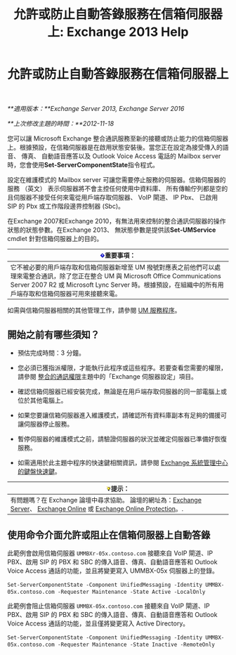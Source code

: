 ﻿---
title: '允許或防止自動答錄服務在信箱伺服器上: Exchange 2013 Help'
TOCTitle: 允許或防止自動答錄服務在信箱伺服器上
ms:assetid: 4b860c09-6669-4e3d-b3dc-17b8018b3860
ms:mtpsurl: https://technet.microsoft.com/zh-tw/library/Aa997908(v=EXCHG.150)
ms:contentKeyID: 50553980
ms.date: 05/21/2018
mtps_version: v=EXCHG.150
ms.translationtype: MT
---

# 允許或防止自動答錄服務在信箱伺服器上

 

_**適用版本：**Exchange Server 2013, Exchange Server 2016_

_**上次修改主題的時間：**2012-11-18_

您可以讓 Microsoft Exchange 整合通訊服務至新的接聽或防止能力的信箱伺服器上。根據預設，在信箱伺服器是在啟用狀態安裝後。當您正在設定為接受傳入的語音、 傳真、 自動語音應答以及 Outlook Voice Access 電話的 Mailbox server 時，您會使用**Set-ServerComponentState**指令程式。

設定在維護模式的 Mailbox server 可讓您需要停止服務的伺服器。信箱伺服器的服務 （英文） 表示伺服器將不會主控任何使用中資料庫、 所有傳輸佇列都是空的且伺服器不接受任何來電從用戶端存取伺服器、 VoIP 閘道、 IP Pbx、 已啟用 SIP 的 Pbx 或工作階段邊界控制器 (Sbc)。

在Exchange 2007和Exchange 2010，有無法用來控制的整合通訊伺服器的操作狀態的狀態參數。在Exchange 2013、 無狀態參數是提供該**Set-UMService** cmdlet 針對信箱伺服器上的目的。

<table>
<thead>
<tr class="header">
<th><img src="images/Bb124558.important(EXCHG.150).gif" title="重要事項" alt="重要事項" />重要事項：</th>
</tr>
</thead>
<tbody>
<tr class="odd">
<td>它不被必要的用戶端存取和信箱伺服器新增至 UM 撥號對應表之前他們可以處理來電整合通訊，除了您正在整合 UM 與 Microsoft Office Communications Server 2007 R2 或 Microsoft Lync Server 時。根據預設，在組織中的所有用戶端存取和信箱伺服器可用來接聽來電。</td>
</tr>
</tbody>
</table>


如需與信箱伺服器相關的其他管理工作，請參閱 [UM 服務程序](um-services-procedures-exchange-2013-help.md)。

## 開始之前有哪些須知？

  - 預估完成時間：3 分鐘。

  - 您必須已獲指派權限，才能執行此程序或這些程序。若要查看您需要的權限，請參閱 [整合的通訊權限](unified-messaging-permissions-exchange-2013-help.md)主題中的「Exchange 伺服器設定」項目。

  - 確認信箱伺服器已經安裝完成，無論是在用戶端存取伺服器的同一部電腦上或位於其他電腦上。

  - 如果您要讓信箱伺服器進入維護模式，請確認所有資料庫副本有足夠的備援可讓伺服器停止服務。

  - 暫停伺服器的維護模式之前，請驗證伺服器的狀況並確定伺服器已準備好恢復服務。

  - 如需適用於此主題中程序的快速鍵相關資訊，請參閱 [Exchange 系統管理中心的鍵盤快速鍵](keyboard-shortcuts-in-the-exchange-admin-center-exchange-online-protection-help.md)。

<table>
<thead>
<tr class="header">
<th><img src="images/Bb124558.tip(EXCHG.150).gif" title="提示" alt="提示" />提示：</th>
</tr>
</thead>
<tbody>
<tr class="odd">
<td>有問題嗎？在 Exchange 論壇中尋求協助。 論壇的網址為：<a href="https://go.microsoft.com/fwlink/p/?linkid=60612">Exchange Server</a>、 <a href="https://go.microsoft.com/fwlink/p/?linkid=267542">Exchange Online</a> 或 <a href="https://go.microsoft.com/fwlink/p/?linkid=285351">Exchange Online Protection</a>。.</td>
</tr>
</tbody>
</table>


## 使用命令介面允許或阻止在信箱伺服器上自動答錄

此範例會啟用信箱伺服器 `UMMBXr-05x.contoso.com` 接聽來自 VoIP 閘道、IP PBX、啟用 SIP 的 PBX 和 SBC 的傳入語音、傳真、自動語音應答和 Outlook Voice Access 通話的功能，並且將變更寫入 UMMBX-05x 伺服器上的登錄。

    Set-ServerComponentState -Component UnifiedMessaging -Identity UMMBX-05x.contoso.com -Requester Maintenance -State Active -LocalOnly

此範例會阻止信箱伺服器 `UMMBX-05x.contoso.com` 接聽來自 VoIP 閘道、IP PBX、啟用 SIP 的 PBX 和 SBC 的傳入語音、傳真、自動語音應答和 Outlook Voice Access 通話的功能，並且僅將變更寫入 Active Directory。

    Set-ServerComponentState -Component UnifiedMessaging -Identity UMMBX-05x.contoso.com -Requester Maintenance -State Inactive -RemoteOnly

